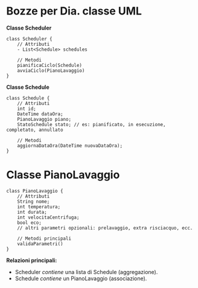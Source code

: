 # Bozze per Dia. classe UML

**Classe Scheduler**
```
class Scheduler {
    // Attributi
    - List<Schedule> schedules

    // Metodi
    pianificaCiclo(Schedule)
    avviaCiclo(PianoLavaggio)
}
```

**Classe Schedule**
```
class Schedule {
    // Attributi
    int id;
    DateTime dataOra;
    PianoLavaggio piano;
    StatoSchedule stato; // es: pianificato, in esecuzione, completato, annullato

    // Metodi
    aggiornaDataOra(DateTime nuovaDataOra);
}
```

# Classe PianoLavaggio
```
class PianoLavaggio {
    // Attributi
    String nome;
    int temperatura;
    int durata;
    int velocitaCentrifuga;
    bool eco;
    // altri parametri opzionali: prelavaggio, extra risciacquo, ecc.

    // Metodi principali
    validaParametri()
}
```

**Relazioni principali:**
- Scheduler *contiene* una lista di Schedule (aggregazione).
- Schedule *contiene* un PianoLavaggio (associazione).